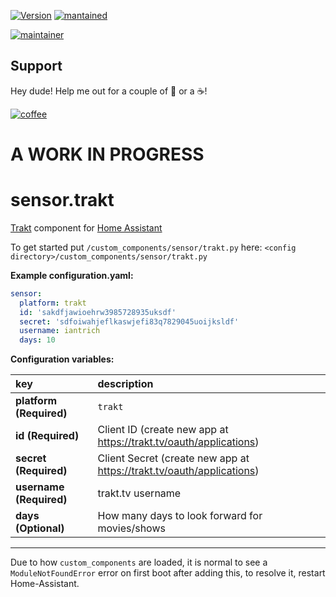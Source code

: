 [![Version](https://img.shields.io/badge/version-0.0.1-green.svg?style=for-the-badge)](#) [![mantained](https://img.shields.io/maintenance/yes/2018.svg?style=for-the-badge)](#)

[![maintainer](https://img.shields.io/badge/maintainer-Ian%20Richardson%20%40iantrich-blue.svg?style=for-the-badge)](#)

## Support
Hey dude! Help me out for a couple of :beers: or a :coffee:!

[![coffee](https://www.buymeacoffee.com/assets/img/custom_images/black_img.png)](https://www.buymeacoffee.com/zJtVxUAgH)

# A WORK IN PROGRESS

# sensor.trakt
[Trakt](https://www.trakt.tv) component for [Home Assistant](https://www.home-assistant.io/)

To get started put `/custom_components/sensor/trakt.py` here:
`<config directory>/custom_components/sensor/trakt.py`

**Example configuration.yaml:**

```yaml
sensor:
  platform: trakt
  id: 'sakdfjawioehrw3985728935uksdf'
  secret: 'sdfoiwahjeflkaswjefi83q7829045uoijksldf'
  username: iantrich
  days: 10
```

**Configuration variables:**

key | description
:--- | :---
**platform (Required)** | `trakt`
**id (Required)** | Client ID (create new app at https://trakt.tv/oauth/applications)
**secret (Required)** | Client Secret (create new app at https://trakt.tv/oauth/applications)
**username (Required)** | trakt.tv username
**days (Optional)** | How many days to look forward for movies/shows

***

Due to how `custom_components` are loaded, it is normal to see a `ModuleNotFoundError` error on first boot after adding this, to resolve it, restart Home-Assistant.
